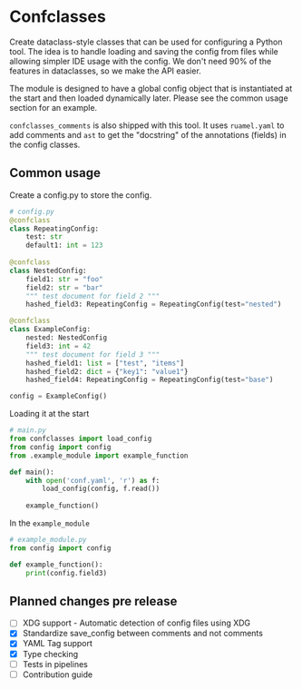 # Confclasses

Create dataclass-style classes that can be used for configuring a Python tool. The idea is to handle loading and saving the config from files while allowing simpler IDE usage with the config. We don't need 90% of the features in dataclasses, so we make the API easier.

The module is designed to have a global config object that is instantiated at the start and then loaded dynamically later. Please see the common usage section for an example.

`confclasses_comments` is also shipped with this tool. It uses `ruamel.yaml` to add comments and `ast` to get the "docstring" of the annotations (fields) in the config classes.

## Common usage
Create a config.py to store the config.

```python
# config.py
@confclass
class RepeatingConfig:
    test: str
    default1: int = 123
    
@confclass
class NestedConfig:
    field1: str = "foo"
    field2: str = "bar"
    """ test document for field 2 """
    hashed_field3: RepeatingConfig = RepeatingConfig(test="nested")

@confclass
class ExampleConfig:
    nested: NestedConfig
    field3: int = 42
    """ test document for field 3 """
    hashed_field1: list = ["test", "items"]
    hashed_field2: dict = {"key1": "value1"}
    hashed_field4: RepeatingConfig = RepeatingConfig(test="base")

config = ExampleConfig()
```

Loading it at the start
```python
# main.py
from confclasses import load_config
from config import config
from .example_module import example_function

def main():
    with open('conf.yaml', 'r') as f:
        load_config(config, f.read())
    
    example_function()
```

In the `example_module`
```python
# example_module.py
from config import config

def example_function():
    print(config.field3)
```

## Planned changes pre release
- [ ] XDG support - Automatic detection of config files using XDG
- [x] Standardize save_config between comments and not comments
- [x] YAML Tag support
- [x] Type checking
- [ ] Tests in pipelines
- [ ] Contribution guide
